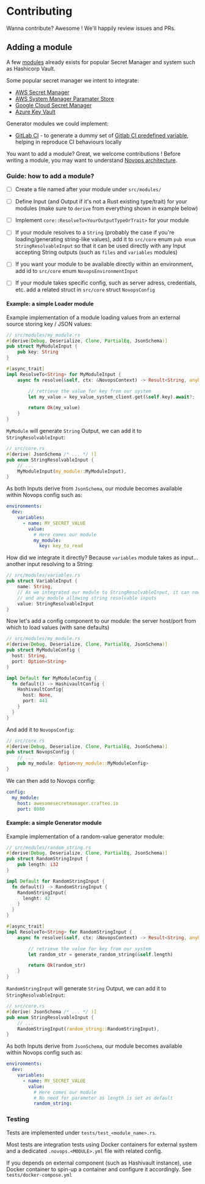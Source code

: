 # Contributing

Wanna contribute? Awesome ! We'll happily review issues and PRs.

## Adding a module

A few [modules](docs/modules.md) already exists for popular Secret Manager and system such as Hashicorp Vault. 

Some popular secret manager we intent to integrate:
- [AWS Secret Manager](https://aws.amazon.com/secrets-manager/)
- [AWS System Manager Paramater Store](https://docs.aws.amazon.com/systems-manager/latest/userguide/systems-manager-parameter-store.html)
- [Google Cloud Secret Manager](https://cloud.google.com/secret-manager)
- [Azure Key Vault](https://azure.microsoft.com/en-us/products/key-vault/)

Generator modules we could implement:

- [GitLab CI](https://docs.gitlab.com/ee/ci/) - to generate a dummy set of [Gitlab CI predefined variable](https://docs.gitlab.com/ee/ci/variables/predefined_variables.html), helping in reproduce CI behaviours locally

You want to add a module? Great, we welcome contributions ! Before writing a module, you may want to understand [Novops architecture](docs/architecture.md).

### Guide: how to add a module?

- [ ] Create a file named after your module under `src/modules/`
- [ ] Define Input (and Output if it's not a Rust existing type/trait) for your modules (make sure to `derive` from everything shown in example below)
- [ ] Implement `core::ResolveTo<YourOutputTypeOrTrait>` for your module
- [ ] If your module resolves to a `String` (probably the case if you're loading/generating string-like values), add it to `src/core` enum `pub enum StringResolvableInput` so that it can be used directly with any Input accepting String outputs (such as `files` and `variables` modules)
- [ ] If you want your module to be available directly within an environment, add id to `src/core` enum `NovopsEnvironmentInput`
- [ ] If your module takes specific config, such as server adress, credentials, etc. add a related struct in `src/core` struct `NovopsConfig`


#### Example: a simple Loader module

Example implementation of a module loading values from an external source storing key / JSON values:

```rust
// src/modules/my_module.rs
#[derive(Debug, Deserialize, Clone, PartialEq, JsonSchema)]
pub struct MyModuleInput {
    pub key: String
}

#[async_trait]
impl ResolveTo<String> for MyModuleInput {
    async fn resolve(&self, ctx: &NovopsContext) -> Result<String, anyhow::Error> {

        // retrieve the value for key from our system
        let my_value = key_value_system_client.get(&self.key).await?;

        return Ok(my_value)
    }
}
```

`MyModule` will generate `String` Output, we can add it to `StringResolvableInput`:

```rust
// src/core.rs
#[derive( JsonSchema /* ... */ )]
pub enum StringResolvableInput {
    // ...
    MyModuleInput(my_module::MyModuleInput),
}
```

As both Inputs derive from `JsonSchema`, our module becomes available within Novops config such as:

```yaml
environments:
  dev:
    variables:
      - name: MY_SECRET_VALUE
        value:
          # Here comes our module
          my_module:
            key: key_to_read
```

How did we integrate it directly? Because `variables` module takes as input... another input resolving to a String:

```rust
// src/modules/variables.rs
pub struct VariableInput {
    name: String,
    // As we integrated our module to StringResolvableInput, it can now be uwed within variables module
    // and any module allowing string resolvable inputs
    value: StringResolvableInput
}
```

Now let's add a config component to our module: the server host/port from which to load values (with sane defaults)

```rust
// src/modules/my_module.rs
#[derive(Debug, Deserialize, Clone, PartialEq, JsonSchema)]  
pub struct MyModuleConfig {
  host: String,
  port: Option<String>
}

impl Default for MyModuleConfig {
  fn default() -> HashivaultConfig {
    HashivaultConfig{
      host: None,
      port: 443
    }
  }
}
```

And add it to `NovopsConfig`:

```rust
// src/core.rs
#[derive(Debug, Deserialize, Clone, PartialEq, JsonSchema)]
pub struct NovopsConfig {
    // ...
    pub my_module: Option<my_module::MyModuleConfig>
}
```

We can then add to Novops config:

```yaml
config:
  my_module:
    host: awesomesecretmanager.crafteo.io
    port: 8080
```

#### Example: a simple Generator module

Example implementation of a random-value generator module:

```rust
// src/modules/random_string.rs
#[derive(Debug, Deserialize, Clone, PartialEq, JsonSchema)]
pub struct RandomStringInput {
    pub length: i32
}

impl Default for RandomStringInput {
  fn default() -> RandomStringInput {
    RandomStringInput{
      lenght: 42
    }
  }
}

#[async_trait]
impl ResolveTo<String> for RandomStringInput {
    async fn resolve(&self, ctx: &NovopsContext) -> Result<String, anyhow::Error> {

        // retrieve the value for key from our system
        let random_str = generate_random_string(&self.length)

        return Ok(random_str)
    }
}
```

`RandomStringInput` will generate `String` Output, we can add it to `StringResolvableInput`:

```rust
// src/core.rs
#[derive( JsonSchema /* ... */ )]
pub enum StringResolvableInput {
    // ...
    RandomStringInput(random_string::RandomStringInput),
}
```

As both Inputs derive from `JsonSchema`, our module becomes available within Novops config such as:

```yaml
environments:
  dev:
    variables:
      - name: MY_SECRET_VALUE
        value:
          # Here comes our module
          # No need for parameter as length is set as default
          random_string:
```

### Testing

Tests are implemented under `tests/test_<module_name>.rs`. 

Most tests are integration tests using Docker containers for external system and a dedicated `.novops.<MODULE>.yml` file with related config.

If you depends on external component (such as Hashivault instance), use Docker container to spin-up a container and configure it accordingly. See `tests/docker-compose.yml`